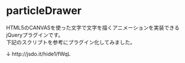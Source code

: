 particleDrawer
==============

<p>HTML5のCANVASを使った文字で文字を描くアニメーションを実装できるjQueryプラグインです。<br>
下記のスクリプトを参考にプラグイン化してみました。</p>
↓
http://jsdo.it/hide1/fWqL

